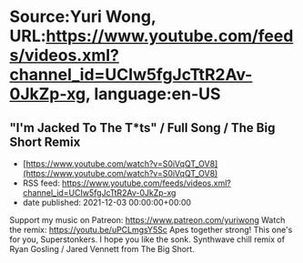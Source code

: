 # Source:Yuri Wong, URL:https://www.youtube.com/feeds/videos.xml?channel_id=UCIw5fgJcTtR2Av-0JkZp-xg, language:en-US

## "I'm Jacked To The T*ts" / Full Song / The Big Short Remix
 - [https://www.youtube.com/watch?v=S0iVqQT_OV8](https://www.youtube.com/watch?v=S0iVqQT_OV8)
 - RSS feed: https://www.youtube.com/feeds/videos.xml?channel_id=UCIw5fgJcTtR2Av-0JkZp-xg
 - date published: 2021-12-03 00:00:00+00:00

Support my music on Patreon: https://www.patreon.com/yuriwong Watch the remix: https://youtu.be/uPCLmgsY5Sc
Apes together strong!
This one's for you, Superstonkers. I hope you like the sonk.
Synthwave chill remix of Ryan Gosling / Jared Vennett from The Big Short.

